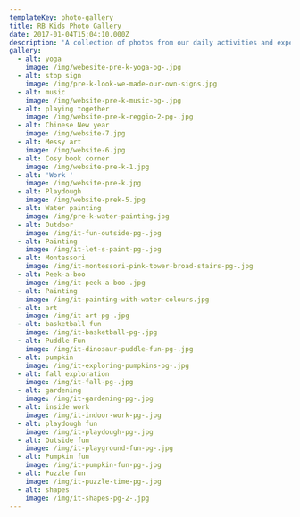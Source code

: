 ```yaml
---
templateKey: photo-gallery
title: RB Kids Photo Gallery
date: 2017-01-04T15:04:10.000Z
description: 'A collection of photos from our daily activities and experiences. '
gallery:
  - alt: yoga
    image: /img/webesite-pre-k-yoga-pg-.jpg
  - alt: stop sign
    image: /img/pre-k-look-we-made-our-own-signs.jpg
  - alt: music
    image: /img/website-pre-k-music-pg-.jpg
  - alt: playing together
    image: /img/website-pre-k-reggio-2-pg-.jpg
  - alt: Chinese New year
    image: /img/website-7.jpg
  - alt: Messy art
    image: /img/website-6.jpg
  - alt: Cosy book corner
    image: /img/website-pre-k-1.jpg
  - alt: 'Work '
    image: /img/website-pre-k.jpg
  - alt: Playdough
    image: /img/website-prek-5.jpg
  - alt: Water painting
    image: /img/pre-k-water-painting.jpg
  - alt: Outdoor
    image: /img/it-fun-outside-pg-.jpg
  - alt: Painting
    image: /img/it-let-s-paint-pg-.jpg
  - alt: Montessori
    image: /img/it-montessori-pink-tower-broad-stairs-pg-.jpg
  - alt: Peek-a-boo
    image: /img/it-peek-a-boo-.jpg
  - alt: Painting
    image: /img/it-painting-with-water-colours.jpg
  - alt: art
    image: /img/it-art-pg-.jpg
  - alt: basketball fun
    image: /img/it-basketball-pg-.jpg
  - alt: Puddle Fun
    image: /img/it-dinosaur-puddle-fun-pg-.jpg
  - alt: pumpkin
    image: /img/it-exploring-pumpkins-pg-.jpg
  - alt: fall exploration
    image: /img/it-fall-pg-.jpg
  - alt: gardening
    image: /img/it-gardening-pg-.jpg
  - alt: inside work
    image: /img/it-indoor-work-pg-.jpg
  - alt: playdough fun
    image: /img/it-playdough-pg-.jpg
  - alt: Outside fun
    image: /img/it-playground-fun-pg-.jpg
  - alt: Pumpkin fun
    image: /img/it-pumpkin-fun-pg-.jpg
  - alt: Puzzle fun
    image: /img/it-puzzle-time-pg-.jpg
  - alt: shapes
    image: /img/it-shapes-pg-2-.jpg
---
```


